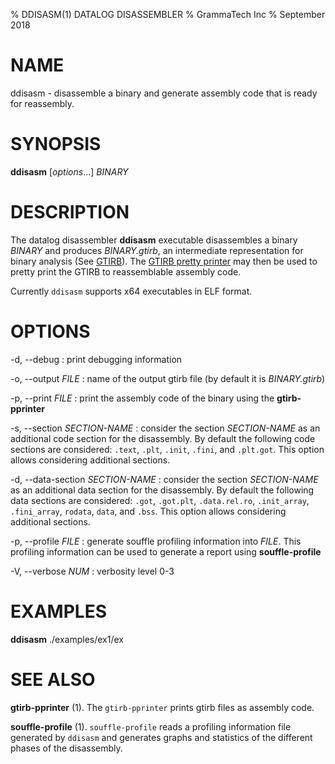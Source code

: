% DDISASM(1) DATALOG DISASSEMBLER
% GrammaTech Inc
% September 2018

# NAME

ddisasm - disassemble a binary and generate assembly code that is ready for reassembly.

# SYNOPSIS

**ddisasm** [*options*...] *BINARY* 

# DESCRIPTION

The datalog disassembler **ddisasm** executable disassembles a binary
*BINARY* and produces *BINARY.gtirb*, an intermediate
representation for binary analysis (See [GTIRB](https://github.com/grammatech/gtirb)).
The [GTIRB pretty printer](https://github.com/grammatech/gtirb-pprinter) may then be
used to pretty print the GTIRB to reassemblable assembly code.

Currently `ddisasm` supports x64 executables in ELF format.


# OPTIONS

-d, --debug
:   print debugging information

-o, --output *FILE*
:   name of the output gtirb file (by default it is *BINARY.gtirb*)

-p, --print *FILE*
:	print the assembly code of the binary using the **gtirb-pprinter**

-s, --section *SECTION-NAME*
:   consider the section *SECTION-NAME* as an additional code section
    for the disassembly. By default the following code sections are
    considered: `.text`, `.plt`, `.init`, `.fini`, and `.plt.got`.
    This option allows considering additional sections.

-d, --data-section *SECTION-NAME*
:   consider the section *SECTION-NAME* as an additional data section
    for the disassembly. By default the following data sections are
    considered: `.got`, `.got.plt`, `.data.rel.ro`, `.init_array`,
    `.fini_array`, `rodata`, `data`, and `.bss`.  This option allows
    considering additional sections.

-p, --profile *FILE*
:   generate souffle profiling information into *FILE*. This profiling information
    can be used to generate a report using **souffle-profile**

-V, --verbose *NUM*
:   verbosity level 0-3


# EXAMPLES

**ddisasm** ./examples/ex1/ex

# SEE ALSO

**gtirb-pprinter** (1).
The `gtirb-pprinter` prints gtirb files as assembly code.

**souffle-profile** (1).
`souffle-profile` reads a profiling information file generated by
`ddisasm` and generates graphs and statistics of the different phases of the disassembly.
